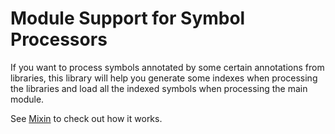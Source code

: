 # Module Support for Symbol Processors

If you want to process symbols annotated by some certain annotations from libraries, this library will help you generate some indexes when processing the libraries and load all the indexed symbols when processing the main module.

See [Mixin](https://github.com/bennyhuo/Mixin) to check out how it works.


